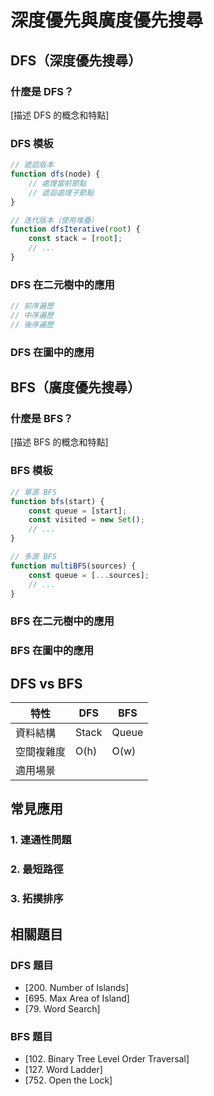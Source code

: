 # 深度優先與廣度優先搜尋

## DFS（深度優先搜尋）

### 什麼是 DFS？

[描述 DFS 的概念和特點]

### DFS 模板

```javascript
// 遞迴版本
function dfs(node) {
    // 處理當前節點
    // 遞迴處理子節點
}

// 迭代版本（使用堆疊）
function dfsIterative(root) {
    const stack = [root];
    // ...
}
```

### DFS 在二元樹中的應用

```javascript
// 前序遍歷
// 中序遍歷  
// 後序遍歷
```

### DFS 在圖中的應用

## BFS（廣度優先搜尋）

### 什麼是 BFS？

[描述 BFS 的概念和特點]

### BFS 模板

```javascript
// 單源 BFS
function bfs(start) {
    const queue = [start];
    const visited = new Set();
    // ...
}

// 多源 BFS
function multiBFS(sources) {
    const queue = [...sources];
    // ...
}
```

### BFS 在二元樹中的應用

### BFS 在圖中的應用

## DFS vs BFS

| 特性 | DFS | BFS |
|------|-----|-----|
| 資料結構 | Stack | Queue |
| 空間複雜度 | O(h) | O(w) |
| 適用場景 | | |

## 常見應用

### 1. 連通性問題

### 2. 最短路徑

### 3. 拓撲排序

## 相關題目

### DFS 題目
- [200. Number of Islands]
- [695. Max Area of Island]
- [79. Word Search]

### BFS 題目
- [102. Binary Tree Level Order Traversal]
- [127. Word Ladder]
- [752. Open the Lock]